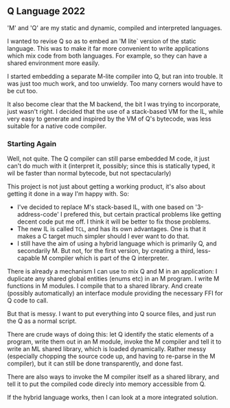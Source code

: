 ## Q Language 2022

'M' and 'Q' are my static and dynamic, compiled and interpreted languages.

I wanted to revise Q so as to embed an 'M lite` version of the static language. This was to make it far more convenient to write applications which mix code from both languages. For example, so they can have a shared environment more easily.

I started embedding a separate M-lite compiler into Q, but ran into trouble. It was just too much work, and too unwieldy. Too many corners would have to be cut too.

It also become clear that the M backend, the bit I was trying to incorporate, just wasn't right. I decided that the use of a stack-based VM for the IL, while very easy to generate and inspired by the VM of Q's bytecode, was less suitable for a native code compiler.

### Starting Again

Well, not quite. The Q compiler can still parse embedded M code, it just can't do much with it (interpret it, possibly; since this is statically typed, it wil be faster than normal bytecode, but not spectacularly)

This project is not just about getting a working product, it's also about getting it done in a way I'm happy with. So:

* I've decided to replace M's stack-based IL, with one based on '3-address-code' I prefered this, but certain practical problems like getting decent code put me off. I think it will be better to fix those problems.
* The new IL is called `TCL`, and has its own advantages. One is that it makes a C target much simpler should I ever want to do that.
* I still have the aim of using a hybrid language which is primarily Q, and secondarily M. But not, for the first version, by creating a third, less-capable M compiler which is part of the Q interpreter.

There is already a mechanism I can use to mix Q and M in an application: I duplicate any shared global entities (enums etc) in an M program. I write M functions in M modules. I compile that to a shared library. And create (possibly automatically) an interface module providing the necessary FFI for Q code to call.

But that is messy. I want to put everything into Q source files, and just run the Q as a normal script.

There are crude ways of doing this: let Q identify the static elements of a program, write them out in an M module, invoke the M compiler and tell it to write an ML shared library, which is loaded dynamically. Rather messy (especially chopping the source code up, and having to re-parse in the M compiler), but it can still be done transparently, and done fast.

There are also ways to invoke the M compiler itself as a shared library, and tell it to put the compiled code direcly into memory accessible from Q.

If the hybrid language works, then I can look at a more integrated solution.
